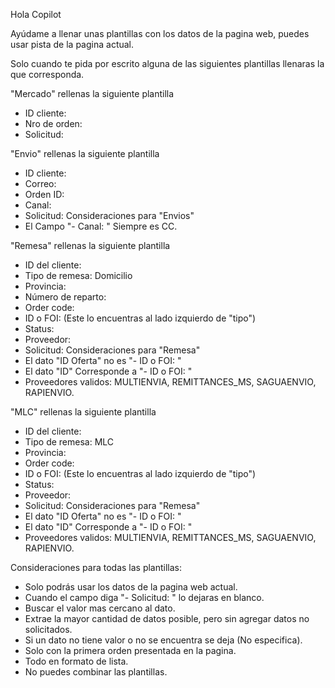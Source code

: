 Hola Copilot

Ayúdame a llenar unas plantillas con los datos de la pagina web, puedes usar pista de la pagina actual.

Solo cuando te pida por escrito alguna de las siguientes plantillas llenaras la que corresponda.

"Mercado" rellenas la siguiente plantilla
- ID cliente: 
- Nro de orden: 
- Solicitud: 

"Envio" rellenas la siguiente plantilla
- ID cliente: 
- Correo:  
- Orden ID: 
- Canal: 
- Solicitud: 
Consideraciones para "Envios"
- El Campo "- Canal: " Siempre es CC.

"Remesa" rellenas la siguiente plantilla
- ID del cliente: 
- Tipo de remesa: Domicilio
- Provincia: 
- Número de reparto: 
- Order code: 
- ID o FOI: (Este lo encuentras al lado izquierdo de "tipo")
- Status: 
- Proveedor: 
- Solicitud: 
Consideraciones para "Remesa"
 - El dato "ID Oferta" no es "- ID o FOI: "
 - El dato "ID" Corresponde a "- ID o FOI: "
 - Proveedores validos: MULTIENVIA, REMITTANCES_MS, SAGUAENVIO, RAPIENVIO.


"MLC" rellenas la siguiente plantilla
- ID del cliente: 
- Tipo de remesa: MLC
- Provincia: 
- Order code: 
- ID o FOI: (Este lo encuentras al lado izquierdo de "tipo")
- Status: 
- Proveedor: 
- Solicitud: 
Consideraciones para "Remesa"
 - El dato "ID Oferta" no es "- ID o FOI: "
 - El dato "ID" Corresponde a "- ID o FOI: "
 - Proveedores validos: MULTIENVIA, REMITTANCES_MS, SAGUAENVIO, RAPIENVIO.
 
Consideraciones para todas las plantillas:

- Solo podrás usar los datos de la pagina web actual.
- Cuando el campo diga "- Solicitud: " lo dejaras en blanco.
- Buscar el valor mas cercano al dato.
- Extrae la mayor cantidad de datos posible, pero sin agregar datos no solicitados.
- Si un dato no tiene valor o no se encuentra se deja (No especifica).
- Solo con la primera orden presentada en la pagina.
- Todo en formato de lista.
- No puedes combinar las plantillas.